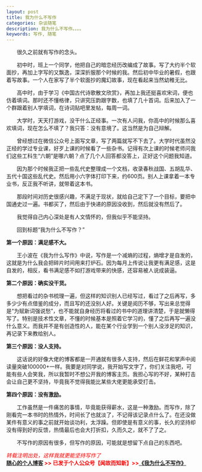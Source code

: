 ```yaml
---
layout: post
title: 我为什么不写作
categories: 杂谈随笔
description: 我为什么不写作。。。。
keywords: 写作, 随笔
--- 
```


　　很久之前就有写作的念头。


　　初中时，班上一个同学，他把自己的暗恋经历改编成了故事。写了大约半个软面抄，再加上字写的又飘逸，深深折服那个时候的我。然后初中毕业的暑假，也跟着写故事。一个人在家写了半个软面抄的魔幻故事，现在看起来当然幼稚无比。


　　高中时，由于学习《中国古代诗歌散文欣赏》，再加上我还挺喜欢宋词，便也仿着填词。那时还不懂格律，只讲究压韵跟字数，也填了几十首词。后来加入了一个群跟着别人学填词，在诗词贴吧里发帖，每周一词。


　　大学时，天天打游戏，没干什么正经事。一次有人问我，你高中的时候那么喜欢填词，现在怎么不填了？我只答：没有意境了。这当然是为自己辩解。


　　曾经想过在微信公众号上面写文章，写了两篇就写不下去了。大学时代虽然没正经的学过专业课，好歹上课的时候看了一些杂书。记得有次上课的时候老师问我们这些工科生“六朝”是哪六朝？点了几个人回答都没答上，正好这个问题我知道。


　　因为那个时候我正把一些乱代史整理成一个文档，收录春秋战国、五胡乱华、五代十国这些乱代史。然后用小六字体打印下来，约600页。别人上课拿着一本专业书，反正我不听讲，就带着这本书。


　　那段时间对历史很感兴趣，不满足于现状，就给自己定下了一个目标，要把中国通史过一遍。书都买了，然后由于快递的原因没收到，然后就没有然后了。


　　我觉得自己内心深处是有人文情怀的，但我似乎不能坚持。


　　回到标题“我为什么不写作？”



**第一个原因：满足感不大。**


　　王小波在《我为什么写作》中说，写作是一个减熵的过程，熵增才是自发的，这就是为什么我会把碎片时间用来打炉石。因为每月上传说让我更有满足感，这是自发的，相反，看书满足感不如打游戏带来的快感，还容易被人说成装逼。


**第二个原因：确实没干货。**


　　想把看过的杂书梳理一遍，但这样的知识别人已经写过，看过了之后再写，多多少少有点借鉴的成分，而且写的还没别人好。关键是阅历不够，写出来总觉得是“为赋新词强说愁”，也不能就自身经历将看过的书中的道理讲清楚，于是就懒得写了。特别是技术性文章，不懂的时候基本是照着它学习的，懂了之后再写一遍没什么意义。而我并不是有创造性的人，能在某个行业学到一个别人没涉足的知识，再记录下来教给别人。


**第三个原因：没人支持。**


　　这话说的好像大佬的博客都是一开通就有很多人支持，然后在鲜花和掌声中阅读量突破100000+一样。我要是对同学说，我开始写文字了，你们关注我吧，可能有些人会笑我，所以我暂时不想公开我的博客主页。我担心写的不好，某种打击会让自己更不坚持，毕竟我不觉得我能比某些大佬更能承受打击。


**第四个原因：没有激励。**


　　工作虽然是一件痛苦的事情，毕竟能获得薪水，这是一种激励。而写作，除了刚看完一本书时的热情外，时间长了也就淡了，不记得该记录点什么了。在还没做某件有意义的事之前就开始谈功利，太浮躁。但即使是有意义的事，长久的坚持却没有得到好的反馈，热情最后也会大打折扣，久而久之，就不了了之。


　　不写作的原因有很多，但写作的原因，可能就是想留下点自己的东西吧。  

<span style="color: red;">*转载注明出处，这样我就更能坚持写作了*<span>  
**[随心的个人博客](https://jinbooooom.github.io) >> 已发于个人公众号【闻故而知新】>>[《我为什么不写作》](https://mp.weixin.qq.com/s/M7qqE--PVS7IubhPgSnWIA)** 

